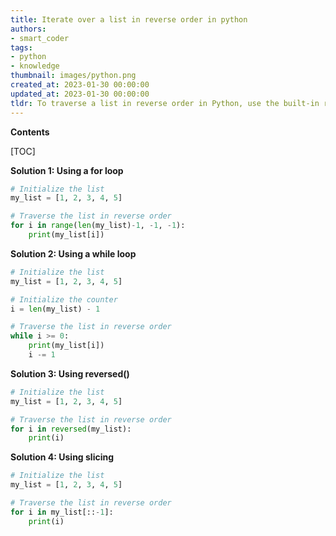 ```yaml
---
title: Iterate over a list in reverse order in python
authors:
- smart_coder
tags:
- python
- knowledge
thumbnail: images/python.png
created_at: 2023-01-30 00:00:00
updated_at: 2023-01-30 00:00:00
tldr: To traverse a list in reverse order in Python, use the built-in reversed() function.
---
```


**Contents**

[TOC]

**Solution 1: Using a for loop**

```python
# Initialize the list
my_list = [1, 2, 3, 4, 5]

# Traverse the list in reverse order
for i in range(len(my_list)-1, -1, -1):
    print(my_list[i])
```

**Solution 2: Using a while loop**

```python
# Initialize the list
my_list = [1, 2, 3, 4, 5]

# Initialize the counter
i = len(my_list) - 1

# Traverse the list in reverse order
while i >= 0:
    print(my_list[i])
    i -= 1
```

**Solution 3: Using reversed()**

```python
# Initialize the list
my_list = [1, 2, 3, 4, 5]

# Traverse the list in reverse order
for i in reversed(my_list):
    print(i)
```

**Solution 4: Using slicing**

```python
# Initialize the list
my_list = [1, 2, 3, 4, 5]

# Traverse the list in reverse order
for i in my_list[::-1]:
    print(i)
```
